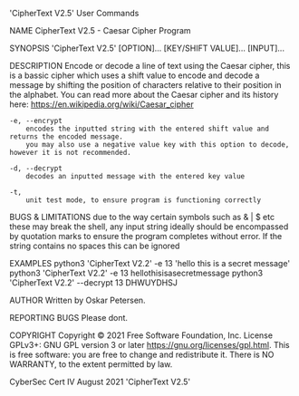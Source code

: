 'CipherText V2.5'	User Commands


NAME
	CipherText V2.5 - Caesar Cipher Program

SYNOPSIS
	'CipherText V2.5' [OPTION]... [KEY/SHIFT VALUE]... [INPUT]...

DESCRIPTION
	Encode or decode a line of text using the Caesar cipher, this is a bassic cipher
	which uses a shift value to encode and decode a message by shifting the position of characters
	relative to their position in the alphabet.
	You can read more about the Caesar cipher and its history here:
	https://en.wikipedia.org/wiki/Caesar_cipher
	
	-e, --encrypt
		encodes the inputted string with the entered shift value and returns the encoded message.
		you may also use a negative value key with this option to decode, however it is not recommended.
	
	-d, --decrypt
		decodes an inputted message with the entered key value
		
	-t,
		unit test mode, to ensure program is functioning correctly
		
BUGS & LIMITATIONS
	due to the way certain symbols such as & | $ etc these may break the shell, any input string ideally 
	should be encompassed by quotation marks to ensure the program completes without error.
	If the string contains no spaces this can be ignored
		
EXAMPLES
	python3 'CipherText V2.2' -e 13 'hello this is a secret message'
	python3 'CipherText V2.2' -e 13 hellothisisasecretmessage
	python3 'CipherText V2.2' --decrypt 13 DHWUYDHSJ

AUTHOR
	Written by Oskar Petersen.
	
REPORTING BUGS
	Please dont.
	
COPYRIGHT
	Copyright  ©  2021  Free Software Foundation, Inc.  License GPLv3+: GNU
        GPL version 3 or later <https://gnu.org/licenses/gpl.html>.
        This is free software: you are free  to  change  and  redistribute  it.
        There is NO WARRANTY, to the extent permitted by law.

CyberSec Cert IV			August 2021				'CipherText V2.5'	
